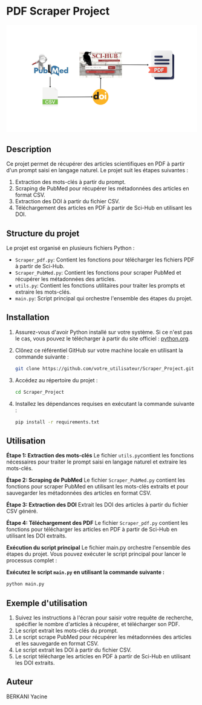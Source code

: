 # PDF Scraper Project

![img](https://github.com/yacineberkani/Scraper_Project/blob/main/Design%20sans%20titre%20(1).png)

## Description

Ce projet permet de récupérer des articles scientifiques en PDF à partir d'un prompt saisi en langage naturel. Le projet suit les étapes suivantes :

1. Extraction des mots-clés à partir du prompt.
2. Scraping de PubMed pour récupérer les métadonnées des articles en format CSV.
3. Extraction des DOI à partir du fichier CSV.
4. Téléchargement des articles en PDF à partir de Sci-Hub en utilisant les DOI.

## Structure du projet

Le projet est organisé en plusieurs fichiers Python :

- `Scraper_pdf.py`: Contient les fonctions pour télécharger les fichiers PDF à partir de Sci-Hub.
- `Scraper_PubMed.py`: Contient les fonctions pour scraper PubMed et récupérer les métadonnées des articles.
- `utils.py`: Contient les fonctions utilitaires pour traiter les prompts et extraire les mots-clés.
- `main.py`: Script principal qui orchestre l'ensemble des étapes du projet.

## Installation

1. Assurez-vous d'avoir Python installé sur votre système. Si ce n'est pas le cas, vous pouvez le télécharger à partir du site officiel : [python.org](https://www.python.org/).

2. Clônez ce référentiel GitHub sur votre machine locale en utilisant la commande suivante :
   
    ```sh
    git clone https://github.com/votre_utilisateur/Scraper_Project.git
    ```

3. Accédez au répertoire du projet :
   
    ```sh
    cd Scraper_Project
    ```

4. Installez les dépendances requises en exécutant la commande suivante :
   
    ```sh
    pip install -r requirements.txt
    ```

## Utilisation
**Étape 1: Extraction des mots-clés**
Le fichier `utils.py`contient les fonctions nécessaires pour traiter le prompt saisi en langage naturel et extraire les mots-clés.

**Étape 2: Scraping de PubMed**
Le fichier `Scraper_PubMed.py` contient les fonctions pour scraper PubMed en utilisant les mots-clés extraits et pour sauvegarder les métadonnées des articles en format CSV.

**Étape 3: Extraction des DOI**
Extrait les DOI des articles à partir du fichier CSV généré.

**Étape 4: Téléchargement des PDF**
Le fichier `Scraper_pdf.py` contient les fonctions pour télécharger les articles en PDF à partir de Sci-Hub en utilisant les DOI extraits.

**Exécution du script principal**
Le fichier main.py orchestre l'ensemble des étapes du projet. Vous pouvez exécuter le script principal pour lancer le processus complet :

**Exécutez le script `main.py` en utilisant la commande suivante :**
  ```sh
  python main.py
  ```
## Exemple d'utilisation
1. Suivez les instructions à l'écran pour saisir votre requête de recherche, spécifier le nombre d'articles à récupérer, et télécharger son PDF.
2. Le script extrait les mots-clés du prompt.
3. Le script scrape PubMed pour récupérer les métadonnées des articles et les sauvegarde en format CSV.
4. Le script extrait les DOI à partir du fichier CSV.
5. Le script télécharge les articles en PDF à partir de Sci-Hub en utilisant les DOI extraits.


## Auteur

BERKANI Yacine
